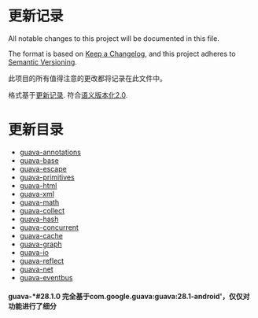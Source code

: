 # 更新记录
All notable changes to this project will be documented in this file.

The format is based on [Keep a Changelog](https://keepachangelog.com/en/1.0.0/),
and this project adheres to [Semantic Versioning](https://semver.org/spec/v2.0.0.html).

此项目的所有值得注意的更改都将记录在此文件中。

格式基于[更新记录](https://keepachangelog.com/en/1.0.0/).
符合[语义版本化2.0](https://semver.org/spec/v2.0.0.html).

# 更新目录


* [guava-annotations](#guava-annotations)
* [guava-base](#guava-base)
* [guava-escape](#guava-escape)
* [guava-primitives](#guava-primitives)
* [guava-html](#guava-html)
* [guava-xml](#guava-xml)
* [guava-math](#guava-math)
* [guava-collect](#guava-collect)
* [guava-hash](#guava-hash)
* [guava-concurrent](#guava-concurrent)
* [guava-cache](#guava-cache)
* [guava-graph](#guava-graph)
* [guava-io](#guava-io)
* [guava-reflect](#guava-reflect)
* [guava-net](#guava-net)
* [guava-eventbus](#guava-eventbus)

#### guava-*#28.1.0 完全基于com.google.guava:guava:28.1-android'，仅仅对功能进行了细分
